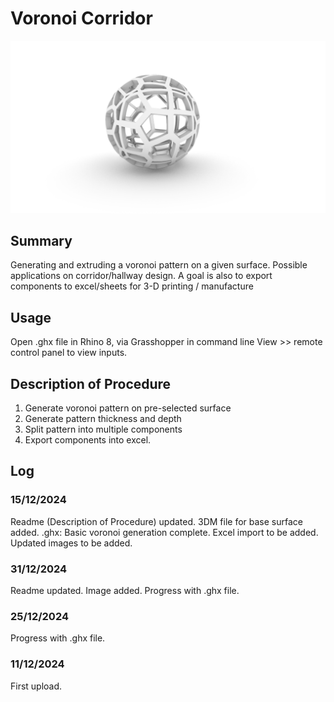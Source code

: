 # Voronoi Corridor
![main image](/References/image1.png)


## Summary
Generating and extruding a voronoi pattern on a given surface. 
Possible applications on corridor/hallway design. 
A goal is also to export components to excel/sheets for 3-D printing / manufacture

## Usage
Open .ghx file in Rhino 8, via Grasshopper in command line
View >> remote control panel to view inputs. 

## Description of Procedure
1) Generate voronoi pattern on pre-selected surface
3) Generate pattern thickness and depth
4) Split pattern into multiple components
5) Export components into excel.

## Log

### 15/12/2024
Readme (Description of Procedure) updated. 3DM file for base surface added.
.ghx: Basic voronoi generation complete. Excel import to be added.
Updated images to be added. 

### 31/12/2024
Readme updated. Image added. Progress with .ghx file. 

### 25/12/2024
Progress with .ghx file.

### 11/12/2024
First upload.

